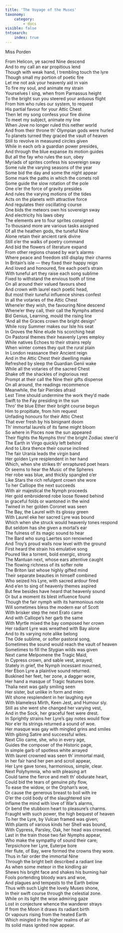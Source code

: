 ```yaml
---
title: 'The Voyage of the Muses'
taxonomy:
    category:
        - docs
visible: false
tntsearch:
    index: true
---
```


<div class="author">Miss Porden</div>  
  
From Helicon, ye sacred Nine descend  
And to my call an ear propitious lend  
Though with weak hand, I trembling touch the lyre  
Though small my portion of poetic fire  
Let me not ask your heavenly aid in vain  
To fire my soul, and animate my strain  
Yourselves I sing, when from Parnassus height  
To the bright sun you steered your arduous flight  
From him who rules our system, to request  
His partial favour for your Attic Chest  
Then let my song confess your fire divine  
To meet my subject, animate my line  
When Jove no longer ruled this nether world  
And from their throne th’ Olympian gods were hurled  
To planets turned they graced the vault of heaven  
Still to revolve in measured circles given  
While in each orb a guardian power presides,  
And through the blue expanse its motion guides  
But all the fay who rules the sun, obey  
Myriads of sprites confess his sovereign sway  
Some rule the varying seasons of the year  
Some bid the day and some the night appear  
Some mark the paths in which the comets roll  
Some guide the slow rotation of the pole  
One o’er the force of gravity presides  
And rules the varying motions of the tides  
Acts on the planets with attractive force  
And regulates their oscillating course  
One bids the meteors own his sovereign sway  
And electricity his laws obey  
The elements are to four sprites consigned  
To thousand more are various tasks assigned  
Of all the heathen gods, the tuneful Nine  
Alone retain their ancient rank divine  
Still o’er the walks of poetry command  
And bid the flowers of literature expand  
From other regions chased by war’s alarms  
Where peace and freedom still display their charms  
In Britain’s isle — they fixed their happy reign  
And loved and honoured, fire each poet’s strain  
With tuneful art they raise each song sublime  
Fixed to withstand the envious tooth of time  
On all around their valued favours shed  
And crown with laurel each poetic head,  
But most their tuneful influence shines confest  
In all the votaries of the Attic Chest  
Whene’er they wish, the favouring Nine descend  
Whene’er they call, their call the Nymphs attend  
Bid Genius, Learning, mould the rising line  
“And all the Graces crown the bright design”  
While rosy Summer makes our Isle his seat  
In Groves the Nine elude his scorching heat  
On Pastoral themes their heavenly Lyres employ  
While natives Echoes to their strains reply  
When winter comes they quit the rural plain  
In London reassance their Ancient reign  
And in the Attic Chest their dwelling make  
Refreshed by sleep the Guardian Genii wake  
While all the votaries of the sacred Chest  
Shake off the shackles of inglorious rest  
Prompt at their call the Nine their gifts dispense  
On all around, the readings recommence  
Meanwhile, the fair Pierides afraid  
Lest Time should undermine the work they’d made  
Swift to the Fay presiding in the sun  
Thro’ the blue Ether their bright course begun  
Him to propitiate, from him request  
Unfading honours for their Attic Chest  
That ever fresh by his binignant doom  
Th’ immortal laurels of its fame might bloom  
So where in Pisces now the sun appeared  
Their flights the Nymphs thro’ the bright Zodiac steer’d  
The Earth in Virgo quickly left behind  
And to Libra thence their course inclined  
The fair Urania leads the virgin band  
Her golden Lyre resplendent in her hand  
Which, when she strikes th’ enraptured poet hears  
Or seems to hear the Music of the Spheres  
Her robe was blue, and thickly spangled o’er  
Like Stars the rich refulgent crown she wore  
To her Calliope the next succeeds  
With air majestical the Nymph proceeds  
Her gold embroidered robe loose flowed behind  
In graceful folds or wantoned in the wind  
Twined in her golden Coronet was seen  
The Bay, the Laurel with its glossy green  
With Laurel eke her sacred Lyre was bound  
Which when she struck would heavenly tones respond  
But seldom has she given a mortal’s ear  
The fulness of its magic sound to hear  
The Bard who sung Laertes son renowned  
And Troy’s proud walls now level with the ground  
First heard the strain his emulative song  
Poured like a torrent, bold energic, strong  
The Mantuan next, whose ears attentive caught  
The flowing richness of its softer note  
The Briton last whose highly gifted mind  
Their separate beauties in himself combined  
Who seized his Lyre, with sacred ardour fired  
And e’en to sing of heavenly themes aspired  
But few besides have heard that heavenly sound  
Or but a moment its blest influence found  
Though the fair nymph with its harmonious note  
Will sometimes bless the modern ear of Scott  
With brisker step the next Erato came  
And with Calliope’s her garb the same  
With Myrtle mixed the bay composed her crown  
Her radiant Lyre was wreathed with Bay alone  
And to its varying note alike belong  
The Ode sublime, or softer pastoral song,  
Sometimes the sound would reach the vault of heaven  
Sometimes to fill the Stygian wilds was given  
Next came Melpomene the Tragic Maid,  
In Cypress crown, and sable vest, arrayed;  
Stately in grief, the Nymph incessant mourned,  
Her Ebon Lyre a plaintive sound returned.  
Buskined her feet, her zone, a dagger wore,  
Her hand a masque of Tragic features bore.  
Thalia next was gaily smiling seen  
Her sister, but unlike in form and mien:  
Wit shone resplendent in her laughing eye  
With blameless Mirth, Keen Jest, and Humour sly.  
Still as she went she changed her varying vest,  
And in the Sock, her graceful feet were drest.  
In Sprightly strains her Lyre’s gay notes would flow  
Nor e’er its strings returned a sound of woe.  
Her masque was gay with mingled grins and smiles  
With gibing Satire and successful wiles.  
Next Clio came, she, who in every age,  
Guides the composer of the Historic page,  
In simple garb of spotless white arrayed  
With laurel crowned was seen th’ immortal maid,  
In her fair hand her pen and scroll appear,  
Her Lyre gave tones, harmonious, simple, clear.  
Next Polyhymnia, who with pleasing art  
Could tame the fierce and melt th’ obdurate heart,  
Could bid the tears of genuine pity flow,  
To ease the widow, or the Orphan’s woe,  
Or cause the generous breast to boil with ire  
O’er the cold body of the slaughtered sire  
Inflame the mind with love of War’s alarms,  
Or bend the stubborn heart to pleasure’s charms.  
Fraught with such power, the high bequest of heaven  
To her the Lyre, by Vulcan framed was given;  
With plants of various kinds her Shell was bound,  
With Cypress, Parsley, Oak, her head was crowned.  
Last in the train those two fair Nymphs appear,  
Who make the sympathy of sound their care;  
Terpsichore her Lyre, Euterpe bore  
Her flute, of Bay, were formed the crowns they wore.  
Thus in fair order the immortal Nine  
Through the bright belt described a radiant line  
As when some meteor in the kindling air  
Shews his bright face and shakes his burning hair  
Fools portending bloody wars and woe,  
And plagues and tempests to the Earth below  
Thus with such Light the lovely Muses shone,  
In their swift course through the celestial zone.  
While on its light the wise admiring gaze  
Lost in conjecture whence the wanderer strays  
If from the Moon it draws its radiant birth  
Or vapours rising from the heated Earth  
Which mingled in the higher realms of air  
Its solid mass ignited now appear.